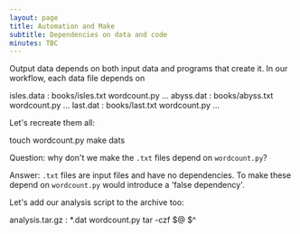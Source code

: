 ```yaml
---
layout: page
title: Automation and Make
subtitle: Dependencies on data and code
minutes: TBC
---
```


Output data depends on both input data and programs that create it. In our workflow, each data file depends on


isles.data : books/isles.txt wordcount.py
...
abyss.dat : books/abyss.txt wordcount.py
...
last.dat : books/last.txt wordcount.py
...

Let's recreate them all:

touch wordcount.py
make dats

Question: why don't we make the `.txt` files depend on `wordcount.py`?

Answer: `.txt` files are input files and have no dependencies. To make these depend on `wordcount.py` would introduce a 'false dependency'.

Let's add our analysis script to the archive too:

analysis.tar.gz : *.dat wordcount.py
        tar -czf $@ $^
